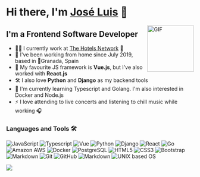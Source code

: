 
<!--
**jlram/jlram** is a ✨ _special_ ✨ repository because its `README.md` (this file) appears on your GitHub profile. -->

# Hi there, I'm [José Luis][website] 👋

<img align="right" alt="GIF" height="125px" src="https://upload.wikimedia.org/wikipedia/commons/thumb/9/95/Vue.js_Logo_2.svg/1200px-Vue.js_Logo_2.svg.png" />

## I'm a Frontend Software Developer

- 👨‍💻 I currently work at [The Hotels Network](https://thehotelsnetwork.com/en/) 🏨
- 🏡 I've been working from home since July 2019, based in 📍Granada, Spain
- 🚀 My favourite JS framework is **Vue.js**, but I've also worked with **React.js** 
- 🛠️ I also love **Python** and **Django** as my backend tools
- 💪 I'm currently learning Typescript and Golang. I'm also interested in Docker and Node.js
- ⚡ I love attending to live concerts and listening to chill music while working 🎧

### Languages and Tools 🛠 

![JavaScript](https://img.shields.io/badge/-JavaScript-%23F7DF1C?style=flat-square&logo=javascript&logoColor=000000&color=%23F7DF1C)
![Typescript](https://img.shields.io/badge/-Typescript-61DAFB?style=flat-square&logo=typescript&logoColor=ffffff&color=007acc)
![Vue](https://img.shields.io/badge/-Vue-%231572B6?style=flat-square&logo=vue.js&logoColor=white&color=41B883)
![Python](http://img.shields.io/badge/-Python-3776AB?style=flat-square&logo=python&logoColor=ffffff)
![Django](https://img.shields.io/badge/-Django-%231572B6?style=flat-square&logo=django&logoColor=white&color=092e20)
![React](https://img.shields.io/badge/-React-61DAFB?style=flat-square&logo=react&logoColor=ffffff)
![Go](https://img.shields.io/badge/-Go-61DAFB?style=flat-square&logo=go&logoColor=ffffff&color=29BEB0)
![Amazon AWS](https://img.shields.io/badge/-Amazon%20AWS-61DAFB?style=flat-square&logo=amazon-aws&logoColor=ffffff&color=black)
![Docker](https://img.shields.io/badge/-Docker-%230db7ed?style=flat-square&logo=docker&logoColor=ffffff)
![PostgreSQL](https://img.shields.io/badge/-PostgreSQL-61DAFB?style=flat-square&logo=postgresql&logoColor=ffffff&color=0064a5)
![HTML5](https://img.shields.io/badge/-HTML5-%23E44D27?style=flat-square&logo=html5&logoColor=ffffff)
![CSS3](https://img.shields.io/badge/-CSS3-%231572B6?style=flat-square&logo=css3)
![Bootstrap](https://img.shields.io/badge/-Bootstrap-563D7C?style=flat-square&logo=Bootstrap)
![Markdown](https://img.shields.io/badge/-Markdown-000000?style=flat-square&logo=markdown)
![Git](https://img.shields.io/badge/-Git-%23F05032?style=flat-square&logo=git&logoColor=%23ffffff)
![GitHub](https://img.shields.io/badge/-GitHub-181717?style=flat-square&logo=github)
![Markdown](https://img.shields.io/badge/-Markdown-000000?style=flat-square&logo=markdown)
![UNIX based OS](https://img.shields.io/badge/-UNIX%20based%20OS-61DAFB?style=flat-square&logo=gnu-bash&logoColor=ffffff&color=E95420)

  <img align="center" src="https://github-readme-stats.vercel.app/api?username=jlram&show_icons=true&hide_border=true?&theme=vue-dark" />



[website]: https://www.linkedin.com/in/jos%C3%A9-luis-ramos-34975b152/


